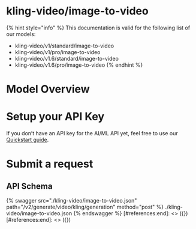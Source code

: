 [#references:start]: <> ({ "template": "openapi" })
[#references:start]: <> ({ "template": "openapi" })
# kling-video/image-to-video

{% hint style="info" %}
This documentation is valid for the following list of our models:
* kling-video/v1/standard/image-to-video
* kling-video/v1/pro/image-to-video
* kling-video/v1.6/standard/image-to-video
* kling-video/v1.6/pro/image-to-video
{% endhint %}

# Model Overview


# Setup your API Key
If you don’t have an API key for the AI/ML API yet, feel free to use our [Quickstart guide](https://docs.aimlapi.com/quickstart/setting-up).

# Submit a request
## API Schema
{% swagger src="./kling-video/image-to-video.json" path="/v2/generate/video/kling/generation" method="post" %}
./kling-video/image-to-video.json
{% endswagger %}
[#references:end]: <> ({})
[#references:end]: <> ({})